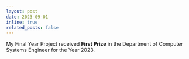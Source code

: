 ```yaml
---
layout: post
date: 2023-09-01
inline: true
related_posts: false
---
```


My Final Year Project received **First Prize** in the Department of Computer Systems Engineer for the Year 2023.